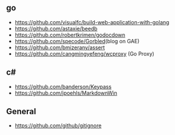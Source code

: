 go
---
- <https://github.com/visualfc/build-web-application-with-golang>
- <https://github.com/astaxie/beedb>
- <https://github.com/robertkrimen/godocdown>
- <https://github.com/specode/Gorbled>(blog on GAE)
- <https://github.com/bmizerany/assert>
- <https://github.com/cangmingyefeng/wcproxy> (Go Proxy)

c#
---
- <https://github.com/banderson/Keypass>
- <https://github.com/jpoehls/MarkdownWin>

General
-------
- <https://github.com/github/gitignore>
